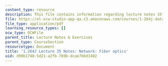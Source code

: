 ```yaml
---
content_type: resource
description: This file contains information regarding lecture notes 35.
file: https://ol-ocw-studio-app-qa.s3.amazonaws.com/courses/1-264j-database-internet-and-systems-integration-technologies-fall-2013/d90b17405d21a2fb769bdcae7bbd1402_MIT1_264JF13_lect_35.pdf
file_type: application/pdf
learning_resource_types: []
ocw_type: OCWFile
parent_title: Lecture Notes & Exercises
parent_type: CourseSection
resourcetype: Document
title: '1.264J Lecture 35 Notes: Network: Fiber optics'
uid: d90b1740-5d21-a2fb-769b-dcae7bbd1402
---
```

